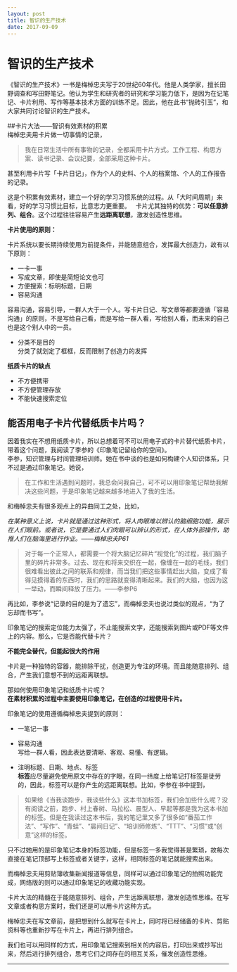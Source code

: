 ```yaml
---
layout: post
title: 智识的生产技术
date: 2017-09-09
---
```

# 智识的生产技术

《智识的生产技术》一书是梅棹忠夫写于20世纪60年代。他是人类学家，擅长田野调查和写田野笔记。他认为学生和研究者的研究和学习能力低下，是因为在记笔记、卡片利用、写作等基本技术方面的训练不足。因此，他在此书“抛砖引玉”，和大家共同讨论智识的生产技术。 

##卡片大法——智识有效素材的积累  
梅棹忠夫用卡片做一切事情的记录，
>我在日常生活中所有事物的记录，全都采用卡片方式。工作工程、构思方案、读书记录、会议纪要，全部采用这种卡片。

甚至利用卡片写「卡片日记」，作为个人的史料、个人的档案馆、个人的工作报告的记录。

这是个积累有效素材，建立一个好的学习习惯系统的过程。从「大时间周期」来看，好的学习习惯比目标，比意志力更重要。  
卡片尤其独特的优势：**可以任意排列、组合**。这个过程往往容易产生**远距离联想**，激发创造性思维。

**卡片使用的原则：**  
 
卡片系统以要长期持续使用为前提条件，并能随意组合，发挥最大创造力，故有以下原则：
  
- 一卡一事  
- 写成文章，即使是简短论文也可
- 方便搜索：标明标题，日期
- 容易沟通

容易沟通，容易引导，一群人大于一个人。写卡片日记、写文章等都要遵循「容易沟通」的原则，不是写给自己看，而是写给一群人看，写给别人看，而未来的自己也是这个别人中的一员。

- 分类不是目的  
分类了就划定了框框，反而限制了创造力的发挥

**纸质卡片的缺点** 
- 不方便携带  
- 不方便管理存放  
- 不能快速搜索定位


## 能否用电子卡片代替纸质卡片吗？

因着我实在不想用纸质卡片，所以总想着可不可以用电子式的卡片替代纸质卡片，带着这个问题，我阅读了李参的《印象笔记留给你的空间》。  
李参，知识管理与时间管理培训师。她在书中谈的也是如何构建个人知识体系，只不过是通过印象笔记。她说，
>在工作和生活遇到问题时，我总会问我自己，可不可以用印象笔记帮助我解决这些问题，于是印象笔记越来越多地进入了我的生活。

和梅棹忠夫有很多观点上的异曲同工之处，比如，

*在某种意义上说，卡片就是通过这种形式，将人肉眼难以辨认的脑细胞功能，展示在人们眼前。或者说，它是要通过人们肉眼可以辨认的形式，在人体外部操作，助推人们在脑海里进行作业。——梅棹忠夫P61*

>对于每一个正常人，都需要一个将大脑记忆碎片“视觉化”的过程，我们脑子里的碎片非常多。过去、现在和将来交织在一起，像缠在一起的毛线，我们很难看出彼此之间的联系和规律，而当我们把这些事情赶出大脑，变成了看得见摸得着的东西时，我们的思路就变得清晰起来。我们的大脑，也因为这一举动，而瞬间释放了压力。——李参P6
  
再比如，李参说“记录的目的是为了遗忘”，而梅棹忠夫也说过类似的观点，“为了忘却而书写”。

印象笔记的搜索定位能力太强了，不止能搜索文字，还能搜索到图片或PDF等文件上的内容。那么，它是否能代替卡片？

**不能完全替代，但能起很大的作用**  

卡片是一种独特的容器，能排除干扰，创造更为专注的环境。而且能随意排列、组合，产生我们意想不到的远距离联想。

那如何使用印象笔记和纸质卡片呢？  
**在素材积累的过程中主要使用印象笔记，在创造的过程使用卡片。**

印象笔记的使用遵循梅棹忠夫提到的原则：  

- 一笔记一事

- 容易沟通  
写给一群人看，因此表达要清晰、客观、易懂、有逻辑。
- 注明标题、日期、地点、标签  
**标签**应尽量避免使用原文中存在的字眼，在同一纬度上给笔记打标签是徒劳的，因此，标签可以是你产生的远距离联想。比如，李参在书中提到，
>如果给《当我谈跑步，我谈些什么》这本书加标签，我们会加些什么呢？没有阅读之前，跑步、村上春树、马拉松、晨型人、早起等都是我为这本书加的标签。但是在我读过这本书后，我的笔记里又多了很多如“番茄工作法”、“写作”、“青蛙”、“晨间日记”、“培训师修炼”、“TTT”、“习惯”或“创意”这样的标签。

只不过她用的是印象笔记本身的标签功能，但是标签一多我觉得甚是繁琐，故每次直接在笔记顶部写上标签或者关键字，这样，相同标签的笔记就能搜索出来。  

而梅棹忠夫用剪贴簿收集新闻报道等信息，同样可以通过印象笔记的拍照功能完成，网络版的则可以通过印象笔记的收藏功能实现。

卡片大法的精髓在于能随意排列、组合，产生远距离联想，激发创造性思维。在写文章或者构思方案时，我们还是可以用卡片这种方式。  

梅棹忠夫在写文章前，是把想到什么就写在卡片上，同时将已经储备的卡片、剪贴资料等也重新抄写在卡片上，再进行排列组合。
  
我们也可以用同样的方式，用印象笔记搜索到相关的内容后，打印出来或抄写出来，然后进行排列组合，思考它们之间存在的相互关系，催发创造性思维。

---













